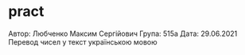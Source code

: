 # pract
Автор: Любченко Максим Сергійович
Група: 515а
Дата: 29.06.2021
Перевод чисел у текст українською мовою
